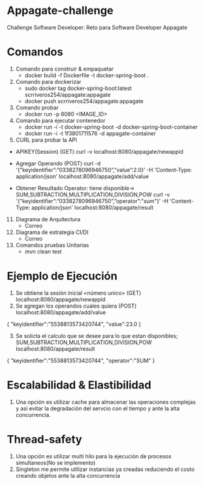 # Appagate-challenge
Challenge Software Developer: Reto para Software Developer Appagate
# Comandos

1) Comando para construir & empaquetar
    * docker build -f Dockerfile -t docker-spring-boot .
3) Comando para dockerizar
    * sudo docker tag docker-spring-boot:latest scrriveros254/appagate:appagate
    * docker push scrriveros254/appagate:appagate
5) Comando probar
    * docker run -p 8080 <IMAGE_ID> 
7) Comando para ejecutar contenedor
   * docker run -i -t  docker-spring-boot -d docker-spring-boot-container
   * docker run -i -t  1f3801711576 -d appagate-container 
9) CURL para probar la API

  * APIKEY(Session) (GET)
  curl -v localhost:8080/appagate/newappid
  
  * Agregar Operando (POST)
  curl -d '{"keyidentifier”:”0338278096946750”,”value”:2.0}’ -H 'Content-Type: application/json' localhost:8080/appagate/add/value
  
  * Obtener Resultado
  Operator: tiene disponible-> SUM,SUBTRACTION,MULTIPLICATION,DIVISION,POW
  curl -v '{"keyidentifier”:”0338278096946750”,”operator”:"sum"}’ -H 'Content-Type: application/json' localhost:8080/appagate/result
  
11) Diagrama de Arquitectura
    * Correo
13) Diagrama de estrategia CI/DI
    * Correo
14) Comandos pruebas Unitarias
    * mvn clean test
    
# Ejemplo de Ejecución

1) Se obtiene la sesión inicial <número unico> (GET)
localhost:8080/appagate/newappid
2) Se agregan los operandos cuales quiera (POST)
localhost:8080/appagate/add/value

{
    "keyidentifier":"5538813573420744",
    "value":23.0
}

3) Se solicta el calculo que se desee para lo que estan disponibles; SUM,SUBTRACTION,MULTIPLICATION,DIVISION,POW
localhost:8080/appagate/result

{
    "keyidentifier":"5538813573420744",
    "operator":"SUM"
}

# Escalabilidad & Elastibilidad

1) Una opción es utilizar cache para almacenar las operaciones complejas y así evitar la degradación del servcio con el tiempo 
   y ante la alta concurrencia.
   
# Thread-safety

1) Una opción es utilizar multi hilo para la ejecución de procesos simultaneos(No se implemento)
2) Singleton me permite utilizar instancias ya creadas reduciendo el costo creando objetos ante la alta concurrencia



